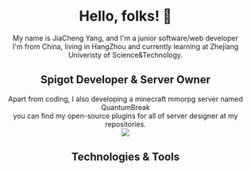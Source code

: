 <h1 align="center">
  Hello, folks! 👋
</h1>
<p align="center">
My name is JiaCheng Yang, and I'm a junior software/web developer
<br>
I'm from China, living in HangZhou and currently learning at Zhejiang Univeristy of Science&Technology.
</p>

<h2 align="center">
  Spigot Developer & Server Owner
</h2>
<p align="center">
Apart from coding, I also developing a minecraft mmorpg server named QuantumBreak
<br>
you can find my open-source plugins for all of server designer at my repositories.
<br>
<img align="center" src="https://github-readme-stats.vercel.app/api?username=Nesb01t&show_icons=true"></img>
</p>

<h2 align="center">
  Technologies & Tools
</h2>
